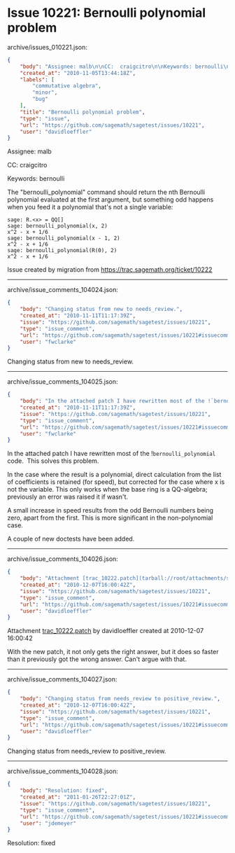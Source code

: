 # Issue 10221: Bernoulli polynomial problem

archive/issues_010221.json:
```json
{
    "body": "Assignee: malb\n\nCC:  craigcitro\n\nKeywords: bernoulli\n\nThe \"bernoulli_polynomial\" command should return the nth Bernoulli polynomial evaluated at the first argument, but something odd happens when you feed it a polynomial that's not a single variable:\n\n```\nsage: R.<x> = QQ[]\nsage: bernoulli_polynomial(x, 2)\nx^2 - x + 1/6\nsage: bernoulli_polynomial(x - 1, 2)\nx^2 - x + 1/6\nsage: bernoulli_polynomial(R(0), 2)\nx^2 - x + 1/6\n```\n\n\n\n\n\nIssue created by migration from https://trac.sagemath.org/ticket/10222\n\n",
    "created_at": "2010-11-05T13:44:18Z",
    "labels": [
        "commutative algebra",
        "minor",
        "bug"
    ],
    "title": "Bernoulli polynomial problem",
    "type": "issue",
    "url": "https://github.com/sagemath/sagetest/issues/10221",
    "user": "davidloeffler"
}
```
Assignee: malb

CC:  craigcitro

Keywords: bernoulli

The "bernoulli_polynomial" command should return the nth Bernoulli polynomial evaluated at the first argument, but something odd happens when you feed it a polynomial that's not a single variable:

```
sage: R.<x> = QQ[]
sage: bernoulli_polynomial(x, 2)
x^2 - x + 1/6
sage: bernoulli_polynomial(x - 1, 2)
x^2 - x + 1/6
sage: bernoulli_polynomial(R(0), 2)
x^2 - x + 1/6
```





Issue created by migration from https://trac.sagemath.org/ticket/10222





---

archive/issue_comments_104024.json:
```json
{
    "body": "Changing status from new to needs_review.",
    "created_at": "2010-11-11T11:17:39Z",
    "issue": "https://github.com/sagemath/sagetest/issues/10221",
    "type": "issue_comment",
    "url": "https://github.com/sagemath/sagetest/issues/10221#issuecomment-104024",
    "user": "fwclarke"
}
```

Changing status from new to needs_review.



---

archive/issue_comments_104025.json:
```json
{
    "body": "In the attached patch I have rewritten most of the !`bernoulli_polynomial` code. \u00a0This solves this problem.\n\nIn the case where the result is a polynomial, direct calculation from the list of coefficients is retained (for speed), but corrected for the case where x is not the variable.  This only works when the base ring is a QQ-algebra; previously an error was raised it if wasn't.\n\nA small increase in speed results from the odd Bernoulli numbers being zero, apart from the first.   This is more significant in the non-polynomial case.\n\nA couple of new doctests have been added.",
    "created_at": "2010-11-11T11:17:39Z",
    "issue": "https://github.com/sagemath/sagetest/issues/10221",
    "type": "issue_comment",
    "url": "https://github.com/sagemath/sagetest/issues/10221#issuecomment-104025",
    "user": "fwclarke"
}
```

In the attached patch I have rewritten most of the !`bernoulli_polynomial` code.  This solves this problem.

In the case where the result is a polynomial, direct calculation from the list of coefficients is retained (for speed), but corrected for the case where x is not the variable.  This only works when the base ring is a QQ-algebra; previously an error was raised it if wasn't.

A small increase in speed results from the odd Bernoulli numbers being zero, apart from the first.   This is more significant in the non-polynomial case.

A couple of new doctests have been added.



---

archive/issue_comments_104026.json:
```json
{
    "body": "Attachment [trac_10222.patch](tarball://root/attachments/some-uuid/ticket10222/trac_10222.patch) by davidloeffler created at 2010-12-07 16:00:42\n\nWith the new patch, it not only gets the right answer, but it does so faster than it previously got the wrong answer. Can't argue with that.",
    "created_at": "2010-12-07T16:00:42Z",
    "issue": "https://github.com/sagemath/sagetest/issues/10221",
    "type": "issue_comment",
    "url": "https://github.com/sagemath/sagetest/issues/10221#issuecomment-104026",
    "user": "davidloeffler"
}
```

Attachment [trac_10222.patch](tarball://root/attachments/some-uuid/ticket10222/trac_10222.patch) by davidloeffler created at 2010-12-07 16:00:42

With the new patch, it not only gets the right answer, but it does so faster than it previously got the wrong answer. Can't argue with that.



---

archive/issue_comments_104027.json:
```json
{
    "body": "Changing status from needs_review to positive_review.",
    "created_at": "2010-12-07T16:00:42Z",
    "issue": "https://github.com/sagemath/sagetest/issues/10221",
    "type": "issue_comment",
    "url": "https://github.com/sagemath/sagetest/issues/10221#issuecomment-104027",
    "user": "davidloeffler"
}
```

Changing status from needs_review to positive_review.



---

archive/issue_comments_104028.json:
```json
{
    "body": "Resolution: fixed",
    "created_at": "2011-01-26T22:27:01Z",
    "issue": "https://github.com/sagemath/sagetest/issues/10221",
    "type": "issue_comment",
    "url": "https://github.com/sagemath/sagetest/issues/10221#issuecomment-104028",
    "user": "jdemeyer"
}
```

Resolution: fixed
